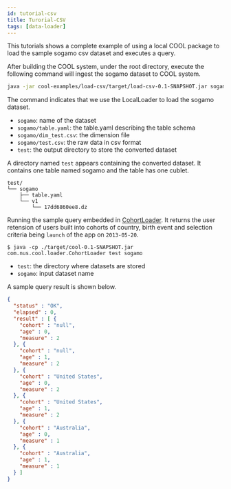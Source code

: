 ```yaml
---
id: tutorial-csv
title: Turorial-CSV
tags: [data-loader]
---
```

This tutorials shows a complete example of using a local COOL package to load the sample sogamo csv dataset and executes a query.

After building the COOL system, under the root directory, execute the following command will ingest the sogamo dataset to COOL system.
```bash
java -jar cool-examples/load-csv/target/load-csv-0.1-SNAPSHOT.jar sogamo sogamo/table.yaml sogamo/dim_test.csv sogamo/test.csv ./test
```
The command indicates that we use the LocalLoader to load the sogamo dataset. 
* `sogamo`: name of the dataset
* `sogamo/table.yaml`: the table.yaml describing the table schema
* `sogamo/dim_test.csv`: the dimension file 
* `sogamo/test.csv`: the raw data in csv format
* `test`: the output directory to store the converted dataset 

A directory named `test` appears containing the converted dataset. It contains one table named sogamo and the table has one cublet.
```
test/
└── sogamo
    ├── table.yaml
    └── v1
        └── 17dd6860ee8.dz
```
Running the sample query embedded in [CohortLoader](https://github.com/COOL-cohort/COOL/blob/main/src/main/java/com/nus/cool/loader/CohortLoader.java). It returns the user retension of users built into cohorts of country, birth event and selection criteria being `launch` of the app on `2013-05-20`. 
```
$ java -cp ./target/cool-0.1-SNAPSHOT.jar com.nus.cool.loader.CohortLoader test sogamo
```
* `test`: the directory where datasets are stored
* `sogamo`: input dataset name

A sample query result is shown below.
```json
{
  "status" : "OK",
  "elapsed" : 0,
  "result" : [ {
    "cohort" : "null",
    "age" : 0,
    "measure" : 2
  }, {
    "cohort" : "null",
    "age" : 1,
    "measure" : 2
  }, {
    "cohort" : "United States",
    "age" : 0,
    "measure" : 2
  }, {
    "cohort" : "United States",
    "age" : 1,
    "measure" : 2
  }, {
    "cohort" : "Australia",
    "age" : 0,
    "measure" : 1
  }, {
    "cohort" : "Australia",
    "age" : 1,
    "measure" : 1
  } ]
}
```
